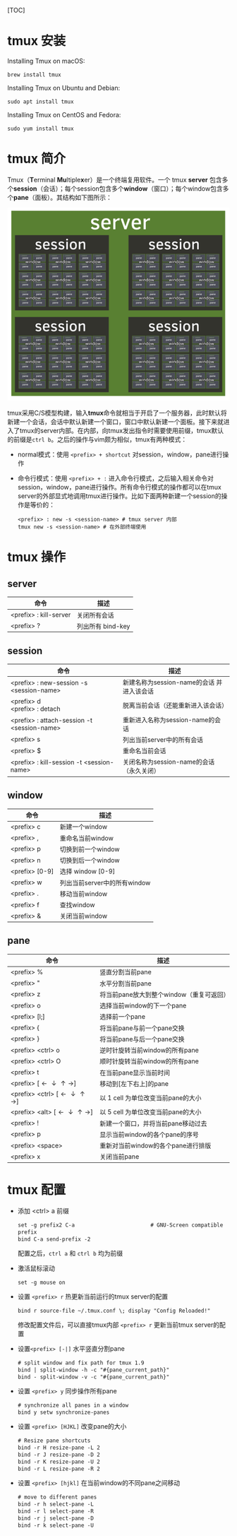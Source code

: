 [TOC]

# tmux 安装

Installing Tmux on macOS: 

```shell
brew install tmux
```

Installing Tmux on Ubuntu and Debian: 

```shell
sudo apt install tmux
```

Installing Tmux on CentOS and Fedora: 

```shell
sudo yum install tmux
```

# tmux 简介

Tmux（**T**erminal **Mu**ltiple**x**er）是一个终端复用软件。一个 tmux **server** 包含多个**session**（会话）；每个session包含多个**window**（窗口）；每个window包含多个**pane**（面板）。其结构如下图所示：

![tmux_server_arch](./imgs/tmux_server_arch.png)



tmux采用C/S模型构建，输入**tmux**命令就相当于开启了一个服务器，此时默认将新建一个会话，会话中默认新建一个窗口，窗口中默认新建一个面板。接下来就进入了tmux的server内部。在内部，向tmux发出指令时需要使用前缀，tmux默认的前缀是`ctrl b`。之后的操作与vim颇为相似，tmux有两种模式：

- normal模式：使用 `<prefix> + shortcut` 对session，window，pane进行操作

- 命令行模式：使用 `<prefix> + :` 进入命令行模式，之后输入相关命令对session，window，pane进行操作。所有命令行模式的操作都可以在tmux server的外部显式地调用tmux进行操作。比如下面两种新建一个session的操作是等价的：

  ```shell
  <prefix> : new -s <session-name> # tmux server 内部
  tmux new -s <session-name> # 在外部终端使用
  ```

# tmux 操作

## server 

| 命令                     | 描述              |
| ------------------------ | ----------------- |
| \<prefix\> : kill-server | 关闭所有会话      |
| \<prefix\> ?             | 列出所有 bind-key |

## session

| 命令                                            | 描述                                       |
| ----------------------------------------------- | ------------------------------------------ |
| \<prefix\> : new-session -s \<session-name\>    | 新建名称为session-name的会话 并 进入该会话 |
| \<prefix\> d<br />\<prefix\> : detach           | 脱离当前会话（还能重新进入该会话）         |
| \<prefix\> : attach-session -t \<session-name\> | 重新进入名称为session-name的会话           |
| \<prefix\> s                                    | 列出当前server中的所有会话                 |
| \<prefix\> $                                    | 重命名当前会话                             |
| \<prefix\> : kill-session -t \<session-name\>   | 关闭名称为session-name的会话（永久关闭）   |

## window

| 命令             | 描述                         |
| ---------------- | ---------------------------- |
| \<prefix\> c     | 新建一个window               |
| \<prefix\> ,     | 重命名当前window             |
| \<prefix\> p     | 切换到前一个window           |
| \<prefix\> n     | 切换到后一个window           |
| \<prefix\> [0-9] | 选择 window [0-9]            |
| \<prefix\> w     | 列出当前server中的所有window |
| \<prefix\> .     | 移动当前window               |
| <prefix\> f      | 查找window                   |
| <prefix\> &      | 关闭当前window               |

## pane

| 命令                                                         | 描述                                     |
| ------------------------------------------------------------ | ---------------------------------------- |
| <prefix\> %                                                  | 竖直分割当前pane                         |
| <prefix\> "                                                  | 水平分割当前pane                         |
| <prefix\> z                                                  | 将当前pane放大到整个window（重复可返回） |
| \<prefix\> o                                                 | 选择当前window的下一个pane               |
| <prefix\> [l;]                                               | 选择前一个pane                           |
| <prefix\> {                                                  | 将当前pane与前一个pane交换               |
| <prefix\> }                                                  | 将当前pane与后一个pane交换               |
| <prefix\> \<ctrl\> o                                         | 逆时针旋转当前window的所有pane           |
| <prefix\> \<ctrl\> O                                         | 顺时针旋转当前window的所有pane           |
| \<prefix\> t                                                 | 在当前pane显示当前时间                   |
| \<prefix\> [$\leftarrow \downarrow \uparrow \rightarrow$]    | 移动到[左下右上]的pane                   |
| \<prefix\> \<ctrl\> [$\leftarrow \downarrow \uparrow \rightarrow$] | 以 1 cell 为单位改变当前pane的大小       |
| \<prefix\> \<alt\> [$\leftarrow \downarrow \uparrow \rightarrow$] | 以 5 cell 为单位改变当前pane的大小       |
| \<prefix\> !                                                 | 新建一个窗口，并将当前pane移动过去       |
| \<prefix\> p                                                 | 显示当前window的各个pane的序号           |
| \<prefix\> \<space\>                                         | 重新对当前window的各个pane进行排版       |
| \<prefix\> x                                                 | 关闭当前pane                             |

# tmux 配置

- 添加 \<ctrl\> a 前缀

  ```shell
  set -g prefix2 C-a                        # GNU-Screen compatible prefix
  bind C-a send-prefix -2
  ```

  配置之后，`ctrl a` 和 `ctrl b` 均为前缀

- 激活鼠标滚动

  ```shell
  set -g mouse on
  ```

- 设置 `<prefix> r` 热更新当前运行的tmux server的配置

  ```shell
  bind r source-file ~/.tmux.conf \; display "Config Reloaded!"
  ```

  修改配置文件后，可以直接tmux内部 `<prefix> r` 更新当前tmux server的配置

- 设置`<prefix> [-|]` 水平竖直分割pane

  ```shell
  # split window and fix path for tmux 1.9
  bind | split-window -h -c "#{pane_current_path}"
  bind - split-window -v -c "#{pane_current_path}"
  ```

- 设置 `<prefix> y` 同步操作所有pane

  ```shell
  # synchronize all panes in a window
  bind y setw synchronize-panes
  ```

- 设置 `<prefix> [HJKL]` 改变pane的大小

  ```shell
  # Resize pane shortcuts
  bind -r H resize-pane -L 2
  bind -r J resize-pane -D 2
  bind -r K resize-pane -U 2
  bind -r L resize-pane -R 2
  ```

- 设置 `<prefix> [hjkl]` 在当前window的不同pane之间移动

  ```shell
  # move to different panes
  bind -r h select-pane -L 
  bind -r l select-pane -R
  bind -r j select-pane -D
  bind -r k select-pane -U
  ```

